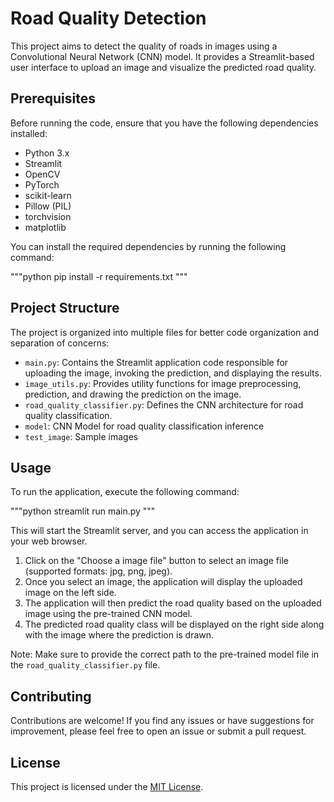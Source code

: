 # Road Quality Detection

This project aims to detect the quality of roads in images using a Convolutional Neural Network (CNN) model. It provides a Streamlit-based user interface to upload an image and visualize the predicted road quality.

## Prerequisites

Before running the code, ensure that you have the following dependencies installed:

- Python 3.x
- Streamlit
- OpenCV
- PyTorch
- scikit-learn
- Pillow (PIL)
- torchvision
- matplotlib

You can install the required dependencies by running the following command:

"""python
pip install -r requirements.txt
"""


## Project Structure

The project is organized into multiple files for better code organization and separation of concerns:

- `main.py`: Contains the Streamlit application code responsible for uploading the image, invoking the prediction, and displaying the results.
- `image_utils.py`: Provides utility functions for image preprocessing, prediction, and drawing the prediction on the image.
- `road_quality_classifier.py`: Defines the CNN architecture for road quality classification.
- `model`: CNN Model for road quality classification inference
- `test_image`: Sample images

## Usage

To run the application, execute the following command:

"""python
streamlit run main.py
"""


This will start the Streamlit server, and you can access the application in your web browser.

1. Click on the "Choose a image file" button to select an image file (supported formats: jpg, png, jpeg).
2. Once you select an image, the application will display the uploaded image on the left side.
3. The application will then predict the road quality based on the uploaded image using the pre-trained CNN model.
4. The predicted road quality class will be displayed on the right side along with the image where the prediction is drawn.

Note: Make sure to provide the correct path to the pre-trained model file in the `road_quality_classifier.py` file.

## Contributing

Contributions are welcome! If you find any issues or have suggestions for improvement, please feel free to open an issue or submit a pull request.

## License

This project is licensed under the [MIT License](LICENSE).
